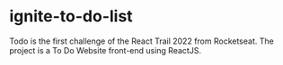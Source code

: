 # ignite-to-do-list
Todo is the first challenge of the React Trail 2022 from Rocketseat. The project is a To Do Website front-end using ReactJS.
